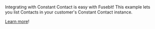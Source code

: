 Integrating with Constant Contact is easy with Fusebit! This example lets you list Contacts in your customer's Constant Contact instance.

[Learn more](https://developer.fusebit.io/docs/constantcontact)!
